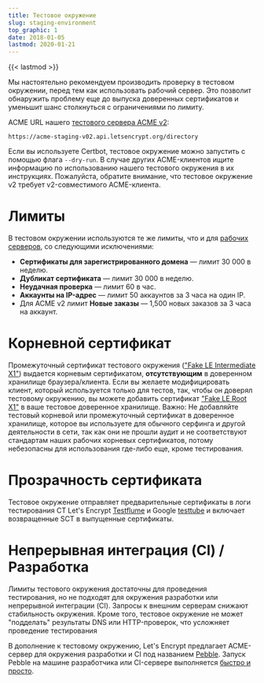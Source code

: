 ```yaml
---
title: Тестовое окружение
slug: staging-environment
top_graphic: 1
date: 2018-01-05
lastmod: 2020-01-21
---
```


{{< lastmod >}}

Мы настоятельно рекомендуем производить проверку в тестовом окружении, перед тем как использовать рабочий сервер. Это позволит обнаружить проблему еще до выпуска доверенных сертификатов и уменьшит шанс столкнуться с ограничениями по лимиту.

ACME URL нашего [тестового сервера ACME v2](https://community.letsencrypt.org/t/staging-endpoint-for-acme-v2/49605):

`https://acme-staging-v02.api.letsencrypt.org/directory`

Если вы используете Certbot, тестовое окружение можно запустить с помощью флага `--dry-run`. В случае других ACME-клиентов ищите информацию по использованию нашего тестового окружения в их инструкциях. Пожалуйста, обратите внимание, что тестовое окружение v2 требует v2-совместимого ACME-клиента.

# Лимиты

В тестовом окружении используются те же лимиты, что и для [рабочих серверов](/docs/rate-limits), со следующими исключениями:

* **Сертификаты для зарегистрированного домена** &mdash; лимит 30 000 в неделю.
* **Дубликат сертификата** &mdash; лимит 30 000 в неделю.
* **Неудачная проверка** &mdash; лимит 60 в час.
* **Аккаунты на IP-адрес** &mdash; лимит 50 аккаунтов за 3 часа на один IP.
* Для ACME v2 лимит **Новые заказы** &mdash; 1,500 новых заказов за 3 часа на аккаунт.

# Корневной сертификат

Промежуточный сертификат тестового окружения (["Fake LE Intermediate X1"](/certs/fakeleintermediatex1.pem)) выдается корневым сертификатом, **отсутствующим** в доверенном хранилище браузера/клиента. Если вы желаете модифицировать клиент, который используется только для тестов, так, чтобы он доверял тестовому окружению, вы можете добавить сертификат ["Fake LE Root X1"](/certs/fakelerootx1.pem) в ваше тестовое доверенное хранилище. Важно: Не добавляйте тестовый корневой или промежуточный сертификат в доверенное хранилище, которое вы используете для обычного серфинга и другой деятельности в сети, так как они не прошли аудит и не соответствуют стандартам наших рабочих корневых сертификатов, потому небезопасны для использования где-либо еще, кроме тестирования.

# Прозрачность сертификата

Тестовое окружение отправляет предварительные сертификаты в логи тестирования CT Let's Encrypt [Testflume](/docs/ct-logs) и Google [testtube](http://www.certificate-transparency.org/known-logs#TOC-Test-Logs) и включает возвращенные SCT в выпущенные сертификаты.

# Непрерывная интеграция (CI) / Разработка

Лимиты тестового окружения достаточны для проведения тестирования, но не подходят для окружения разработки
или непрерывной интеграции (CI). Запросы к внешним серверам снижают стабильность окружения. Кроме того,
тестовое окружение не может "подделать" результаты DNS или HTTP-проверок, что усложняет проведение тестирования

В дополнение к тестовому окружению, Let's Encrypt предлагает ACME-сервер для окружения разработки и CI 
под названием [Pebble](https://github.com/letsencrypt/pebble). Запуск Pebble на машине разработчика или CI-сервере
выполняется [быстро и просто](https://github.com/letsencrypt/pebble#docker).


